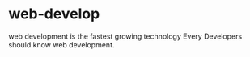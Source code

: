 # web-develop
web development is the fastest growing technology
Every Developers should know web development.
